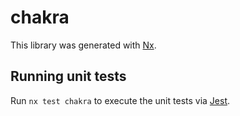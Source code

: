 # chakra

This library was generated with [Nx](https://nx.dev).

## Running unit tests

Run `nx test chakra` to execute the unit tests via [Jest](https://jestjs.io).
